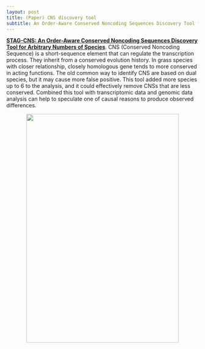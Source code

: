 ```yaml
---
layout: post
title: (Paper) CNS discovery tool
subtitle: An Order-Aware Conserved Noncoding Sequences Discovery Tool for Arbitrary Numbers of Species
---
```


[**STAG-CNS: An Order-Aware Conserved Noncoding Sequences Discovery Tool for Arbitrary Numbers of Species**](https://www.cell.com/molecular-plant/abstract/S1674-2052(17)30166-1). CNS (Conserved Noncoding Sequence) is a short-sequence element that can regulate the transcription process. They inherit from a conserved evolution history. In grass species with closer relationship, closely homologous gene tends to more conserved in acting functions. The old common way to identify CNS are based on dual species, but it may cause more false positive. This tool added more species up to 6 to the analysis, and it could effectively remove CNSs that are less conserved. Combined this tool with transcriptomic data and genomic data analysis can help to speculate one of causal reasons to produce observed differences.  

<p align="center">
  <img width="400" height="600" src="https://i.imgur.com/CrEj6TG.png">
</p>
